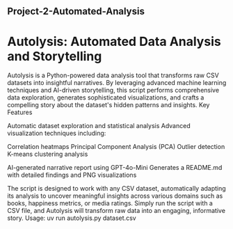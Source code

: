 ## Project-2-Automated-Analysis
# Autolysis: Automated Data Analysis and Storytelling
Autolysis is a Python-powered data analysis tool that transforms raw CSV datasets into insightful narratives. By leveraging advanced machine learning techniques and AI-driven storytelling, this script performs comprehensive data exploration, generates sophisticated visualizations, and crafts a compelling story about the dataset's hidden patterns and insights.
Key Features

Automatic dataset exploration and statistical analysis
Advanced visualization techniques including:

Correlation heatmaps
Principal Component Analysis (PCA)
Outlier detection
K-means clustering analysis


AI-generated narrative report using GPT-4o-Mini
Generates a README.md with detailed findings and PNG visualizations

The script is designed to work with any CSV dataset, automatically adapting its analysis to uncover meaningful insights across various domains such as books, happiness metrics, or media ratings. Simply run the script with a CSV file, and Autolysis will transform raw data into an engaging, informative story.
Usage: uv run autolysis.py dataset.csv
